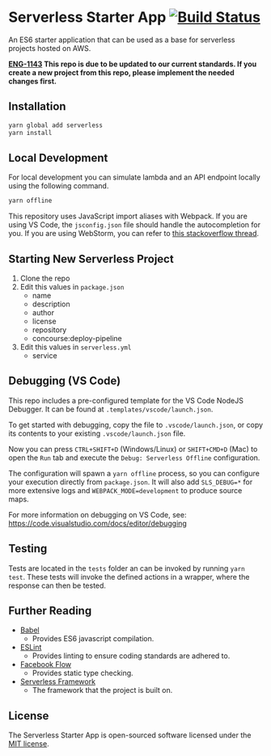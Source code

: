 # Serverless Starter App [![Build Status](https://github.com/comicrelief/serverless-starter-app/workflows/main/badge.svg?branch=master)](https://github.com/comicrelief/serverless-starter-app/actions/workflows/main.yml?query=branch%3Amaster)
An ES6 starter application that can be used as a base for serverless projects hosted on AWS.

**[ENG-1143](https://comicrelief.atlassian.net/browse/ENG-1143) This repo is due to be updated to our current standards. If you create a new project from this repo, please implement the needed changes first.**

## Installation

```bash
yarn global add serverless
yarn install
```

## Local Development

For local development you can simulate lambda and an API endpoint locally using
the following command.

```bash
yarn offline
```

This repository uses JavaScript import aliases with Webpack. If you are using VS Code, the `jsconfig.json` file should handle the autocompletion for you. If you are using WebStorm, you can refer to [this stackoverflow thread](https://stackoverflow.com/questions/34943631/path-aliases-for-imports-in-webstorm).

## Starting New Serverless Project
1. Clone the repo
2. Edit this values in `package.json`
   - name
   - description
   - author
   - license
   - repository
   - concourse:deploy-pipeline
3. Edit this values in `serverless.yml`
   - service

## Debugging (VS Code)

This repo includes a pre-configured template for the VS Code NodeJS Debugger. It can be found at `.templates/vscode/launch.json`.

To get started with debugging, copy the file to `.vscode/launch.json`, or copy its contents to your existing `.vscode/launch.json` file.

Now you can press `CTRL+SHIFT+D` (Windows/Linux) or `SHIFT+CMD+D` (Mac) to open the `Run` tab and execute the `Debug: Serverless Offline` configuration.

The configuration will spawn a `yarn offline` process, so you can configure your execution directly from `package.json`. It will also add `SLS_DEBUG=*` for more extensive logs and `WEBPACK_MODE=development` to produce source maps.

For more information on debugging on VS Code, see:
https://code.visualstudio.com/docs/editor/debugging


## Testing

Tests are located in the `tests` folder an can be invoked by running `yarn test`. These tests will invoke the defined
actions in a wrapper, where the response can then be tested.

## Further Reading
- [Babel](http://babeljs.io/)
    - Provides ES6 javascript compilation.
- [ESLint](https://eslint.org/)
    - Provides linting to ensure coding standards are adhered to.
- [Facebook Flow](https://flow.org/)
    - Provides static type checking.
- [Serverless Framework](https://serverless.com/)
    - The framework that the project is built on.

## License

The Serverless Starter App is open-sourced software licensed under the [MIT license](http://opensource.org/licenses/MIT).
